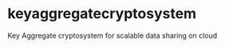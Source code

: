 keyaggregatecryptosystem
========================

Key Aggregate cryptosystem for scalable data sharing on cloud

